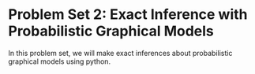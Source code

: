 # Problem Set 2: Exact Inference with Probabilistic Graphical Models 

In this problem set, we will make exact inferences about probabilistic graphical models using python.
